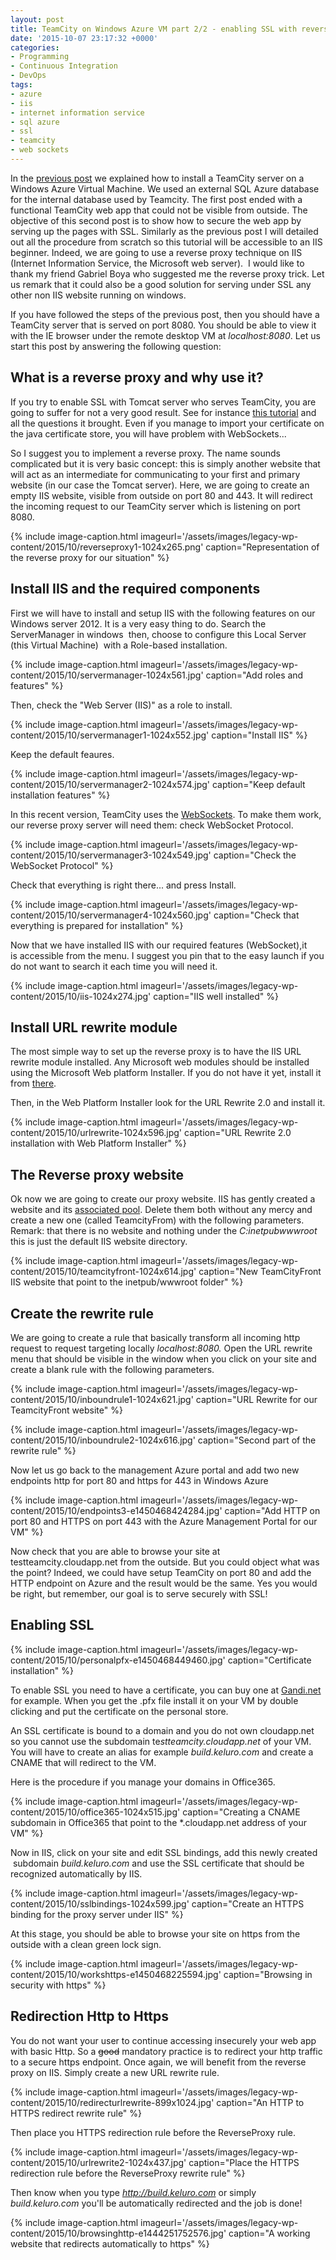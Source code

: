 ```yaml
---
layout: post
title: TeamCity on Windows Azure VM part 2/2 - enabling SSL with reverse proxy
date: '2015-10-07 23:17:32 +0000'
categories:
- Programming
- Continuous Integration
- DevOps
tags:
- azure
- iis
- internet information service
- sql azure
- ssl
- teamcity
- web sockets
---
```

In the <a href="/2015/09/21/setup-teamcity-on-windows-azure-vm-part-1-on-2/">previous post</a> we explained how to install a TeamCity server on a Windows Azure Virtual Machine. We used an external SQL Azure database for the internal database used by Teamcity. The first post ended with a functional TeamCity web app that could not be visible from outside. The objective of this second post is to show how to secure the web app by serving up the pages with SSL. Similarly as the previous post I will detailed out all the procedure from scratch so this tutorial will be accessible to an IIS beginner. Indeed, we are going to use a reverse proxy technique on IIS (Internet Information Service, the Microsoft web server).&nbsp; I would like to thank my friend Gabriel Boya&nbsp;who suggested me the reverse proxy trick. Let us remark that it could also be a good solution for serving under SSL any other non IIS website running on windows.

If you have followed the steps of the previous post, then you should have a TeamCity server that is served on port 8080. You should be able to view&nbsp;it with the IE browser under the remote desktop VM at <em>localhost:8080</em>. Let us start this post by answering the following question:

## What is a reverse proxy and why use it? 
If you try to enable SSL with Tomcat server who serves TeamCity, you are going to suffer for not a very good result. See for instance <a href="http://paulstovell.com/blog/teamcity-ssl-on-windows-with-redirect-from-http">this tutorial</a>&nbsp;and all the questions it brought. Even if you manage to import your certificate on the java certificate store, you will have problem with WebSockets...

So I suggest you to implement a reverse proxy. The name sounds complicated but it is very basic concept: this is simply another website that will act as an intermediate for communicating to your first and primary website (in our case the Tomcat server). Here, we are going to create an empty IIS website, visible from outside on port 80 and 443. It will redirect the incoming request to our TeamCity server which is listening on port 8080.

{% include image-caption.html imageurl='/assets/images/legacy-wp-content/2015/10/reverseproxy1-1024x265.png' caption="Representation of the reverse proxy for our situation" %}

## Install IIS and the required components
First we will have to install and setup IIS with the following features on our Windows server 2012. It is a very easy thing to do. Search the ServerManager in windows &nbsp;then, choose to&nbsp;configure this Local Server (this Virtual Machine) &nbsp;with a Role-based installation.

{% include image-caption.html imageurl='/assets/images/legacy-wp-content/2015/10/servermanager-1024x561.jpg' caption="Add roles and features" %}

Then, check the "Web Server (IIS)" as a role to install.

{% include image-caption.html imageurl='/assets/images/legacy-wp-content/2015/10/servermanager1-1024x552.jpg' caption="Install IIS" %}

Keep the default feaures.

{% include image-caption.html imageurl='/assets/images/legacy-wp-content/2015/10/servermanager2-1024x574.jpg' caption="Keep default installation features" %}

In this recent version, TeamCity uses the <a href="https://en.wikipedia.org/wiki/WebSocket">WebSockets</a>. To make them work, our reverse proxy server will need them: check WebSocket Protocol.

{% include image-caption.html imageurl='/assets/images/legacy-wp-content/2015/10/servermanager3-1024x549.jpg' caption="Check the WebSocket Protocol" %}

Check that everything is right there... and press Install.

{% include image-caption.html imageurl='/assets/images/legacy-wp-content/2015/10/servermanager4-1024x560.jpg' caption="Check that everything is prepared for installation" %}

Now that we have installed IIS with our required features (WebSocket),it is&nbsp;accessible from the menu. I suggest you pin that to the easy launch if you do not want to search it each time you will need it.

{% include image-caption.html imageurl='/assets/images/legacy-wp-content/2015/10/iis-1024x274.jpg' caption="IIS well installed" %}

## Install URL rewrite module
The most simple way to set up the reverse proxy is to have the IIS URL rewrite module installed. Any Microsoft web modules should be installed using the Microsoft Web platform Installer. If you do not have it yet, install it from&nbsp;<a href="http://www.iis.net/learn/install/web-platform-installer/web-platform-installer-direct-downloads">there</a>.

Then, in the Web Platform Installer look for the URL Rewrite 2.0 and install it.

{% include image-caption.html imageurl='/assets/images/legacy-wp-content/2015/10/urlrewrite-1024x596.jpg' caption="URL Rewrite 2.0 installation with Web Platform Installer" %}

## The Reverse proxy website
Ok now we are going to create our proxy website. IIS has gently created a website and its <a href="http://stackoverflow.com/questions/3868612/what-is-an-iis-application-pool">associated pool</a>. Delete them both without any mercy and create a new one (called TeamcityFrom) with the following parameters. Remark: that there is no website and nothing under the <em>C:inetpubwwwroot</em> this is just the default IIS website directory.

{% include image-caption.html imageurl='/assets/images/legacy-wp-content/2015/10/teamcityfront-1024x614.jpg' caption="New TeamCityFront IIS website that point to the inetpub/wwwroot folder" %}

## Create the rewrite rule
We are going to create a rule that basically transform all incoming http request to request targeting locally <em>localhost:8080.&nbsp;</em>Open the URL rewrite menu that should be visible in the window when you click on your site and create a blank rule with the following parameters.

{% include image-caption.html imageurl='/assets/images/legacy-wp-content/2015/10/inboundrule1-1024x621.jpg' caption="URL Rewrite for our TeamcityFront website" %}

{% include image-caption.html imageurl='/assets/images/legacy-wp-content/2015/10/inboundrule2-1024x616.jpg' caption="Second part of the rewrite rule" %}

Now let us go back to the management Azure portal and add two new endpoints http for port 80 and https for 443 in Windows Azure

{% include image-caption.html imageurl='/assets/images/legacy-wp-content/2015/10/endpoints3-e1450468424284.jpg' caption="Add HTTP on port 80 and HTTPS on port 443 with the Azure Management Portal for our VM" %}

Now check that you are able to browse your site at testteamcity.cloudapp.net from the outside. But you could object what was the point? Indeed, we could have setup TeamCity on port 80 and add the HTTP endpoint on Azure and the result would be the same. Yes you would be right, but remember, our goal is to serve securely with&nbsp;SSL!

## Enabling SSL
{% include image-caption.html imageurl='/assets/images/legacy-wp-content/2015/10/personalpfx-e1450468449460.jpg' caption="Certificate installation" %}

To enable SSL you need to have a certificate, you can buy one at <a href="https://www.gandi.net/">Gandi.net</a> for example. When you get the .pfx file install it on your VM by double clicking and put the certificate on the personal store.

An SSL certificate is bound to a domain and you do not own cloudapp.net so you cannot use the subdomain&nbsp;te<em>stteamcity.cloudapp.net</em> of your VM. You will have to create an alias for example <em>build.keluro.com</em> and create a CNAME that will redirect to the VM.

Here is the procedure if you manage your domains in Office365.

{% include image-caption.html imageurl='/assets/images/legacy-wp-content/2015/10/office365-1024x515.jpg' caption="Creating a CNAME subdomain in Office365 that point to the *.cloudapp.net address of your VM" %}

Now in IIS, click on your site and edit SSL bindings, add this newly created &nbsp;subdomain <em>build.keluro.com </em>and use the SSL certificate that should be recognized automatically by IIS.

{% include image-caption.html imageurl='/assets/images/legacy-wp-content/2015/10/sslbindings-1024x599.jpg' caption="Create an HTTPS binding for the proxy server under IIS" %}

At this stage, you should be able to browse your site on https from the outside with a clean green lock sign.

{% include image-caption.html imageurl='/assets/images/legacy-wp-content/2015/10/workshttps-e1450468225594.jpg' caption="Browsing in security with https" %}

## Redirection Http to Https
You do not want your user to continue accessing insecurely your web app with basic Http. So a <del>good</del> mandatory practice is to redirect your http traffic to a secure https endpoint. Once again, we will benefit from the reverse proxy on IIS. Simply create a new URL rewrite rule.

{% include image-caption.html imageurl='/assets/images/legacy-wp-content/2015/10/redirecturlrewrite-899x1024.jpg' caption="An HTTP to HTTPS redirect rewrite rule" %}

Then place you HTTPS redirection rule before the ReverseProxy rule.

{% include image-caption.html imageurl='/assets/images/legacy-wp-content/2015/10/urlrewrite2-1024x437.jpg' caption="Place the HTTPS redirection rule before the ReverseProxy rewrite rule" %}

Then know when you type <em>http://build.keluro.com</em> or simply <em>build.keluro.com</em> you'll be automatically redirected and the job is done!

{% include image-caption.html imageurl='/assets/images/legacy-wp-content/2015/10/browsinghttp-e1444251752576.jpg' caption="A working website that redirects automatically to https" %}
